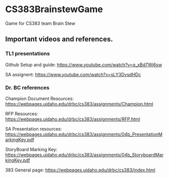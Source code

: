 # CS383BrainstewGame
Game for CS383 team Brain Stew

## Important videos and references.
### TL1 presentations
Github Setup and guide:
https://www.youtube.com/watch?v=q_xBd7Wj6sw

SA assignent:
https://www.youtube.com/watch?v=sLY3DvsdHDc

### Dr. BC references 
Champion Document Resources: https://webpages.uidaho.edu/drbc/cs383/assignments/Champion.html

RFP Resources: https://webpages.uidaho.edu/drbc/cs383/assignments/RFP.html

SA Presentation resources: https://webpages.uidaho.edu/drbc/cs383/assignments/04b_PresentationMarkingKey.pdf

StoryBoard Marking Key: https://webpages.uidaho.edu/drbc/cs383/assignments/04b_StoryboardMarkingKey.pdf

383 General page: https://webpages.uidaho.edu/drbc/cs383/index.html

